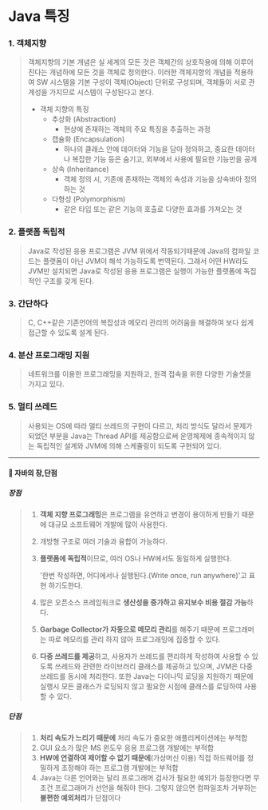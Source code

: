 # Java 특징

### 1. 객체지향

> 객체지향의 기본 개념은 실 세계의 모든 것은 객체간의 상호작용에 의해 이루어진다는 개념하에 모든 것을 객체로 정의한다. 이러한 객체지향의 개념을 적용하여 SW 시스템을 기본 구성이 객체(Object) 단위로 구성되며, 객체들이 서로 관계성을 가지므로 시스템이 구성된다고 본다.
>
> * 객체 지향의 특징
>   * 추상화 (Abstraction)
>     * 현상에 존재하는 객체의 주요 특징을 추출하는 과정
>   * 캡슐화 (Encapsulation)
>     * 하나의 클래스 안에 데이터와 기능을 담아 정의하고, 중요한 데이터나 복잡한 기능 등은 숨기고, 외부에서 사용에 필요한 기능만을 공개
>   * 상속 (Inheritance)
>     * 객체 정의 시, 기존에 존재하는 객체의 속성과 기능을 상속바아 정의하는 것
>   * 다형성 (Polymorphism)
>     * 같은 타입 또는 같은 기능의 호출로 다양한 효과를 가져오는 것



### 2. 플랫폼 독립적

> Java로 작성된 응용 프로그램은 JVM 위에서 작동되기때문에 Java의 컴파일 코드는 플랫폼이 아닌 JVM이 해석 가능하도록 번역된다. 그래서 어떤 HW라도 JVM만 설치되면 Java로 작성된 응용 프로그램은 실행이 가능한 플랫폼에 독집적인 구조를 갖게 된다.



### 3. 간단하다

> C, C++같은 기존언어의 복잡성과 메모리 관리의 어려움을 해결하여 보다 쉽게 접근할 수 있도록 설계 된다.



### 4. 분산 프로그래밍 지원

> 네트워크를 이용한 프로그래밍을 지원하고, 원격 접속을 위한 다양한 기술셋을 가지고 있다.



### 5. 멀티 쓰레드

> 사용되는 OS에 따라 멀티 쓰레드의 구현이 다르고, 처리 방식도 달라서 문제가 되었던 부분을 Java는 Thread API를 제공함으로써 운영체제에 종속적이지 않는 독립적인 설계와 JVM에 의해 스케쥴링이 되도록 구현되어 있다.

---

#### 📎 자바의 장,단점

##### 장점

> 1. **객체 지향 프로그래밍**은 프로그램을 유연하고 변경이 용이하게 만들기 때문에 대규모 소프트웨어 개발에 많이 사용한다.
>
> 2. 개방형 구조로 여러 기술과 융합이 가능하다.
>
> 3. **플랫폼에 독립적**이므로, 여러 OS나 HW에서도 동일하게 실행한다.
>
>    '한번 작성하면, 어디에서나 실행된다.(Write once, run anywhere)'고 표현 하기도한다.
>
> 4. 많은 오픈소스 프레임워크로 **생산성을 증가하고 유지보수 비용 절감 가능**하다.
>
> 5. **Garbage Collector가 자동으로 메모리 관리**를 해주기 때문에 프로그래머는 따로 메모리를 관리 하지 않아 프로그래밍에 집중할 수 있다.
>
> 6. **다중 쓰레드를 제공**하고, 사용자가 쓰레드를 편리하게 작성하여 사용할 수 있도록 쓰레드와 관련한 라이브러리 클래스를 제공하고 있으며, JVM은 다중 쓰레드를 동시에 처리한다. 또한 Java는 다이나믹 로딩을 지원하기 때문에 실행시 모든 클래스가 로딩되지 않고 필요한 시점에 클래스를 로딩하여 사용할 수 있다.

##### 단점

> 1. **처리 속도가 느리기 때문에** 처리 속도가 중요한 애플리케이션에는 부적합
> 2. GUI 요소가 많은 MS 윈도우 응용 프로그램 개발에는 부적합
> 3. **HW에 연결하여 제어할 수 없기 때문에**(가상머신 이용) 직접 하드웨어를 정밀하게 조정해야 하는 프로그램 개발에는 부적합  
> 4. Java는 다른 언어와는 달리 프로그래머 검사가 필요한 예외가 등장한다면 무조건 프로그래머가 선언을 해줘야 한다. 그렇지 않으면 컴파일조차 거부하는 **불편한 예외처리**가 단점이다

